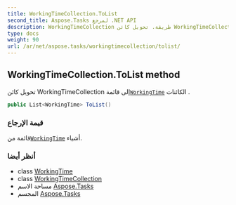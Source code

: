 ```yaml
---
title: WorkingTimeCollection.ToList
second_title: Aspose.Tasks لمرجع .NET API
description: WorkingTimeCollection طريقة. تحويل كائن WorkingTimeCollection إلى قائمةWorkingTime الكائنات .
type: docs
weight: 90
url: /ar/net/aspose.tasks/workingtimecollection/tolist/
---
```

## WorkingTimeCollection.ToList method

تحويل كائن WorkingTimeCollection إلى قائمة[`WorkingTime`](../../workingtime/) الكائنات .

```csharp
public List<WorkingTime> ToList()
```

### قيمة الإرجاع

قائمة من[`WorkingTime`](../../workingtime/) أشياء.

### أنظر أيضا

* class [WorkingTime](../../workingtime/)
* class [WorkingTimeCollection](../)
* مساحة الاسم [Aspose.Tasks](../../workingtimecollection/)
* المجسم [Aspose.Tasks](../../../)



